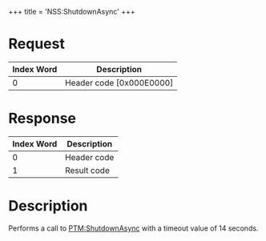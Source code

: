 +++
title = 'NSS:ShutdownAsync'
+++

# Request

| Index Word | Description                |
|------------|----------------------------|
| 0          | Header code \[0x000E0000\] |

# Response

| Index Word | Description |
|------------|-------------|
| 0          | Header code |
| 1          | Result code |

# Description

Performs a call to [PTM:ShutdownAsync](PTM:ShutdownAsync "wikilink")
with a timeout value of 14 seconds.